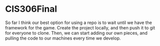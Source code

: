 # CIS306Final

So far I think our best option for using a repo is to wait until we have the framework for the game. Create the project locally, and then push it to git for everyone to clone. Then, we can start adding our own pieces, and pulling the code to our machines every time we develop. 
